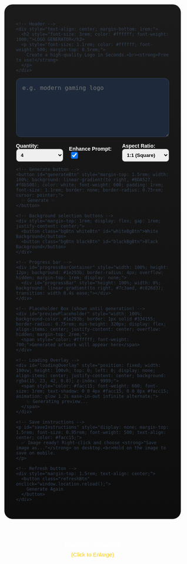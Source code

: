 <body>
  <meta charset="UTF-8">
  <meta name="viewport" content="width=device-width, initial-scale=1.0">
  <title>GG APPAREL | LOGO GENERATOR</title>

  <link href="https://fonts.googleapis.com/css2?family=Poppins:wght@400;600;700&amp;display=swap" rel="stylesheet">

  <style>
    html, body {
      height: 100%;
      margin: 0;
      padding: 0;
      font-family: 'Poppins', sans-serif;
      overflow-x: hidden;
    }

    body::before {
      content: '';
      position: fixed;
      top: 0;
      left: 0;
      width: 100vw;
      height: 100vh;
      background: url('https://cdn.shopify.com/s/files/1/0841/7545/4535/files/PAGE_BG.webp?v=1753300137') center center / cover no-repeat;
      z-index: -1;
      transform: translateZ(0);
      will-change: transform;
      background-attachment: fixed;
    }

    .page-wrapper {
      display: flex;
      justify-content: center;
      align-items: flex-start;
      min-height: 30vh;
      padding: 0.6rem;
    }

    @keyframes glow {
      from {
        text-shadow: 0 0 4px #facc15, 0 0 7px #facc15;
        opacity: 0.7;
      }
      to {
        text-shadow: 0 0 8px #facc15, 0 0 14px #facc15;
        opacity: 1;
      }
    }

    @keyframes pulseSize {
      0%   { transform: scale(1); }
      50%  { transform: scale(1.035); }
      100% { transform: scale(1); }
    }

    .bgBtn {
      flex: 1;
      padding: 0.6rem;
      font-size: 0.95rem;
      font-weight: 600;
      border: none;
      border-radius: 0.6rem;
      cursor: pointer;
      transition: all 0.3s ease;
      box-shadow: none;
    }

    .whiteBtn {
      background-color: white;
      color: black;
    }

    .blackBtn {
      background-color: black;
      color: white;
    }

    .bgBtn.active {
      animation: glow 1.2s ease-in-out infinite alternate;
      box-shadow: 0 0 10px #facc15, 0 0 20px #facc15;
    }

    .refreshBtn {
      width: 100%;
      padding: 0.75rem;
      font-size: 1rem;
      font-weight: 600;
      color: black;
      background: white;
      border: none;
      border-radius: 0.75rem;
      cursor: pointer;
    }

    @media (max-width: 640px) {
      #hailuo-ui {
        padding: 2rem !important;
        margin: 2rem auto 2rem !important;
      }

      .bgBtn {
        width: 100%;
      }
    }

    .credit-display {
      text-align: center;
      margin-bottom: 1.5rem;
      font-size: 1rem;
      font-weight: 600;
      color: #facc15;
    }

    /* Responsive grid */
    @media (max-width: 768px) {
      #recentImagesGrid {
        grid-template-columns: repeat(2, 1fr);
      }
    }

@keyframes boxPulse {
  0%   { box-shadow: 0 0 0px rgba(255, 255, 255, 0); }
  50%  { box-shadow: 0 0 25px rgba(255, 255, 255, 0.25); }
  100% { box-shadow: 0 0 0px rgba(255, 255, 255, 0); }
}

@keyframes whiteFlash {
  0%   { background-color: #1e293b; }
  40%, 100% { background-color: #ffffff; }
}




#loadingOverlay span {
  color: #facc15;
  font-weight: 600;
  font-size: 1rem;
  text-shadow: 0 0 4px #facc15, 0 0 8px #fffff;
  animation: glow 1s ease-in-out infinite alternate;
}


    
</style>

<div class="page-wrapper">
  <div id="hailuo-ui" style="max-width: 800px; width: 100%; background: linear-gradient(to top, #0d0d0d, #1b1b1b); padding: 2rem; border-radius: 1.5rem; color: #334155; display: flex; flex-direction: column; border: 2px solid white; box-shadow: 0 0 15px 6px rgba(255, 255, 255, 0.25);">

    <!-- Header -->
    <div style="text-align: center; margin-bottom: 1rem;">
      <h2 style="font-size: 3rem; color: #ffffff; font-weight: 1000;">LOGO GENERATOR</h2>
      <p style="font-size: 1.1rem; color: #ffffff; font-weight: 500; margin-top: 0.5rem;">
        Create a high-quality Logo in Seconds.<br><strong>Free to use!</strong>
      </p>
    </div>

<!-- Prompt input -->
<textarea id="promptInput" placeholder="e.g. modern gaming logo" style="width: 100%; min-height: 160px; background-color: #1e293b; color: white; border: 1px solid #334155; border-radius: 0.75rem; padding: 1rem; font-size: 1rem; font-weight: 500;"></textarea>

<!-- Prompt Controls -->
<div style="margin-top: 1rem; display: flex; flex-wrap: wrap; gap: 1rem; align-items: center; justify-content: space-between;">
  <div style="flex: 1;">
    <label for="quantity" style="color: white; font-weight: 600;">Quantity:</label>
    <select id="quantity" style="width: 100%; padding: 0.5rem; border-radius: 0.5rem; font-weight: 600;">
      <option value="1">1</option>
      <option value="2">2</option>
      <option value="3">3</option>
      <option value="4" selected>4</option>
      <option value="6">6</option>
      <option value="9">9</option>
    </select>
  </div>

  <div style="flex: 1;">
    <label for="optimizeToggle" style="color: white; font-weight: 600;">Enhance Prompt:</label>
    <input type="checkbox" id="optimizeToggle" checked style="transform: scale(1.4); margin-left: 0.5rem;">
  </div>

  <div style="flex: 1;">
    <label for="aspectRatio" style="color: white; font-weight: 600;">Aspect Ratio:</label>
    <select id="aspectRatio" style="width: 100%; padding: 0.5rem; border-radius: 0.5rem; font-weight: 600;">
      <option value="1:1" selected>1:1 (Square)</option>
      <option value="16:9">16:9 (Widescreen)</option>
      <option value="3:4">3:4 (Portrait)</option>
      <option value="4:3">4:3 (Classic)</option>
    </select>
  </div>
</div>


    <!-- Generate button -->
    <button id="generateBtn" style="margin-top: 1.5rem; width: 100%; background: linear-gradient(to right, #BDA527, #f8b500); color: white; font-weight: 600; padding: 1rem; font-size: 1.1rem; border: none; border-radius: 0.75rem; cursor: pointer;">
      ✨ Generate ✨
    </button>

    <!-- Background selection buttons -->
    <div style="margin-top: 1rem; display: flex; gap: 1rem; justify-content: center;">
      <button class="bgBtn whiteBtn" id="whiteBgBtn">White Background</button>
      <button class="bgBtn blackBtn" id="blackBgBtn">Black Background</button>
    </div>

    <!-- Progress bar -->
    <div id="progressBarContainer" style="width: 100%; height: 12px; background: #1e293b; border-radius: 4px; overflow: hidden; margin-top: 1rem; display: none;">
      <div id="progressBar" style="height: 100%; width: 0%; background: linear-gradient(to right, #7c3aed, #c026d3); transition: width 0.4s ease;"></div>
    </div>

    <!-- Placeholder Box (shown until generation) -->
    <div id="previewPlaceholder" style="width: 100%; background-color: #1e293b; border: 1px solid #334155; border-radius: 0.75rem; min-height: 320px; display: flex; align-items: center; justify-content: center; overflow: hidden; margin-top: 2rem;">
      <span style="color: #ffffff; font-weight: 700;">Generated artwork will appear here</span>
    </div>

    <!-- Loading Overlay -->
    <div id="loadingOverlay" style="position: fixed; width: 100vw; height: 100vh; top: 0; left: 0; display: none; align-items: center; justify-content: center; background: rgba(15, 23, 42, 0.8); z-index: 9999;">
      <span style="color: #facc15; font-weight: 600; font-size: 1rem; text-shadow: 0 0 4px #facc15, 0 0 8px #facc15; animation: glow 1.2s ease-in-out infinite alternate;">
        ✨ Generating preview...
      </span>
    </div>

    <!-- Save instructions -->
    <p id="saveInstructions" style="display: none; margin-top: 1.5rem; font-size: 0.95rem; font-weight: 500; text-align: center; color: #facc15;">
      ✅ Image ready! Right-click and choose <strong>"Save image as..."</strong> on desktop.<br>Hold on the image to save on mobile.
    </p>

    <!-- Refresh button -->
    <div style="margin-top: 1.5rem; text-align: center;">
      <button class="refreshBtn" onclick="window.location.reload();">
        Generate Again
      </button>
    </div>
  </div>
</div>

<!-- Variant Grid Full Width -->
<div id="variantGridWrapper" style="max-width: 1200px; margin: 2rem auto 3rem; padding: 0 1rem;">
  <div id="variantGrid" style="display: none; grid-template-columns: repeat(auto-fit, minmax(180px, 1fr)); gap: 1.25rem;">
    <!-- Injected images will appear here -->
  </div>
</div>

<!-- Recent Image Grid -->
<div id="recentGridWrapper" style="max-width: 1200px; margin: 1.5rem auto 3rem; padding: 0 1rem;">
  <div style="text-align: center; margin-bottom: 0.25rem;">
    <h3 style="color: white; font-weight: 700; font-size: 1.3rem; margin-bottom: 0;">Recent Artwork</h3>
    <h3 style="color: #facc15; font-weight: 500; font-size: 0.95rem; margin-top: 0.3rem;">(Click to Enlarge)</h3>
  </div>
  <div id="recentImagesGrid" style="display: grid; grid-template-columns: repeat(4, 1fr); gap: 0.75rem; margin-top: 1rem;"></div>
</div>

<!-- Image Modal -->
<div id="imageModal" style="display:none; position:fixed; top:0; left:0; width:100vw; height:100vh; background:rgba(0,0,0,0.9); justify-content:center; align-items:center; z-index:9999;">
  <img id="modalImage" src="" alt="Preview" style="max-width:90%; max-height:90%; border-radius:0.75rem; box-shadow:0 0 30px rgba(255,255,255,0.25);">
</div>



  <script>
    const whiteBgBtn = document.getElementById('whiteBgBtn');
    const blackBgBtn = document.getElementById('blackBgBtn');
    let selectedBg = '';

    function updateBgSelection(color) {
      selectedBg = color;
      whiteBgBtn.classList.remove('active');
      blackBgBtn.classList.remove('active');
      if (color === 'white') whiteBgBtn.classList.add('active');
      if (color === 'black') blackBgBtn.classList.add('active');
    }

    whiteBgBtn.addEventListener('click', () => updateBgSelection('white'));
    blackBgBtn.addEventListener('click', () => updateBgSelection('black'));

    const generateBtn = document.getElementById('generateBtn');
    const promptInput = document.getElementById('promptInput');
    const generatedImage = document.getElementById('generatedImage');
    const placeholderText = document.getElementById('placeholderText');
    const progressBarContainer = document.getElementById('progressBarContainer');
    const progressBar = document.getElementById('progressBar');
    const loadingOverlay = document.getElementById('loadingOverlay');
    const saveInstructions = document.getElementById('saveInstructions');

function startProgress() {
  progressBar.style.width = '0%';
  progressBarContainer.style.display = 'block';
  let progress = 0;
  const interval = setInterval(() => {
    progress += Math.random() < 0.3 ? 6 : 1;
    progressBar.style.width = Math.min(progress, 95) + '%';
    if (progress >= 95) clearInterval(interval);
  }, 800);
}

function completeProgress() {
  progressBar.style.width = '100%';
  setTimeout(() => {
    progressBarContainer.style.display = 'none';
  }, 1000);
}

generateBtn.addEventListener('click', async () => {
  const prompt = promptInput.value.trim();
  if (!prompt) return;

  let promptSuffix = '';
  if (selectedBg === 'white') promptSuffix = ' Create on white background.';
  else if (selectedBg === 'black') promptSuffix = ' Create on black background.';
  const fullPrompt = `${prompt.replace(/\.*$/, '')}.${promptSuffix}`;

  // Hide placeholder
  document.getElementById('previewPlaceholder').style.display = 'none';
  document.getElementById('variantGrid').style.display = 'grid';
  document.getElementById('variantGrid').innerHTML = '';
  loadingOverlay.style.display = 'flex';
  saveInstructions.style.display = 'none';

  startProgress();

  const optimize = document.getElementById('optimizeToggle').checked;
  const aspect = document.getElementById('aspectRatio').value;
  const numImages = parseInt(document.getElementById('quantity').value);

  try {
    const res = await fetch('https://imagegenerator-production-1fac.up.railway.app/generate-artwork', {
      method: 'POST',
      headers: { 'Content-Type': 'application/json' },
      body: JSON.stringify({
        prompt: fullPrompt,
        num_images: numImages,
        optimize_prompt: optimize,
        aspect_ratio: aspect
      })
    });

    const data = await res.json();
    completeProgress();
    loadingOverlay.style.display = 'none';
    saveInstructions.style.display = 'block';

    const urls = Array.isArray(data.urls) ? data.urls : [data.mockupUrl];

  urls.forEach(url => {
    const container = document.createElement('div');
    container.style.background = '#1e293b';
    container.style.border = '1px solid #334155';
    container.style.borderRadius = '0.75rem';
    container.style.padding = '0.5rem';
    container.style.display = 'flex';
    container.style.flexDirection = 'column';
    container.style.alignItems = 'center';
    container.style.justifyContent = 'center';

    const img = document.createElement('img');
    img.src = url;
    img.alt = 'Generated variant';
    img.classList.add('generated-img');
    img.style.width = '100%';
    img.style.borderRadius = '0.5rem';
    img.style.marginBottom = '0.5rem';
    img.style.cursor = 'zoom-in';


    container.appendChild(img);
    document.getElementById('variantGrid').appendChild(container);
  });


    completeProgress();
    loadingOverlay.style.display = 'none';
    saveInstructions.style.display = 'block';
  } catch (err) {
    completeProgress();
    loadingOverlay.style.display = 'none';
    console.error('❌ Generation request failed:', err);
  }
});


    // Load recent image grid
    async function loadRecentImages() {
      try {
        const res = await fetch('https://imagegenerator-production-1fac.up.railway.app/api/recent-images');
        const data = await res.json();
        if (!Array.isArray(data)) return;

        const shuffled = data.sort(() => 0.5 - Math.random());
        const images = shuffled.slice(0, 16);

        const grid = document.getElementById('recentImagesGrid');
        grid.innerHTML = '';

        images.forEach(img => {
          const imgEl = document.createElement('img');
          imgEl.src = img.url;
          imgEl.alt = 'Recent generated artwork';
          imgEl.style.width = '100%';
          imgEl.style.aspectRatio = '1 / 1';
          imgEl.style.borderRadius = '0.5rem';
          imgEl.style.objectFit = 'cover';
          imgEl.style.border = '1px solid #334155';
          imgEl.style.boxShadow = '0 0 6px rgba(0,0,0,0.3)';
          grid.appendChild(imgEl);
        });
      } catch (err) {
        console.error('❌ Failed to load recent images:', err);
      }
    }

    loadRecentImages();

  // Expand image modal
const imageModal = document.getElementById('imageModal');
const modalImage = document.getElementById('modalImage');

document.addEventListener('click', (e) => {
  const isRecent = e.target.matches('#recentImagesGrid img');
  const isVariant = e.target.matches('#variantGrid img');

  if (isRecent || isVariant) {
    modalImage.src = e.target.src;
    imageModal.style.display = 'flex';
  } else if (e.target === imageModal) {
    imageModal.style.display = 'none';
    modalImage.src = '';
  }
});



document.addEventListener('keydown', (e) => {
  if (e.key === 'Escape') {
    imageModal.style.display = 'none';
    modalImage.src = '';
  }
});

  </script>

</body>